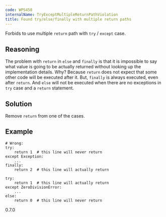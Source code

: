```yaml
---
code: WPS458
internalName: TryExceptMultipleReturnPathViolation
title: Found try/else/finally with multiple return paths
---
```


Forbids to use multiple `return` path with `try` / `except` case.

## Reasoning
The problem with `return` in `else` and `finally` is that it is
impossible to say what value is going to be actually returned
without looking up the implementation details. Why? Because `return`
does not expect that some other code will be executed after it. But,
`finally` is always executed, even after `return`. And `else` will
not be executed when there are no exceptions in `try` case and a
`return` statement.

## Solution
Remove `return` from one of the cases.

## Example

    # Wrong:
    try:
        return 1  # this line will never return
    except Exception:
        ...
    finally:
        return 2  # this line will actually return
    
    try:
        return 1  # this line will actually return
    except ZeroDivisionError:
        ...
    else:
        return 0  # this line will never return

<div class="versionadded">

0.7.0

</div>